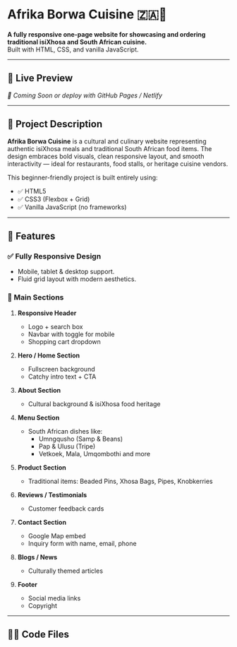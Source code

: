 # Afrika Borwa Cuisine 🇿🇦🍲

**A fully responsive one-page website for showcasing and ordering traditional isiXhosa and South African cuisine.**  
Built with HTML, CSS, and vanilla JavaScript.

---

## 📸 Live Preview

_🎯 Coming Soon or deploy with GitHub Pages / Netlify_

---

## 📌 Project Description

**Afrika Borwa Cuisine** is a cultural and culinary website representing authentic isiXhosa meals and traditional South African food items. The design embraces bold visuals, clean responsive layout, and smooth interactivity — ideal for restaurants, food stalls, or heritage cuisine vendors.

This beginner-friendly project is built entirely using:

- ✅ HTML5
- ✅ CSS3 (Flexbox + Grid)
- ✅ Vanilla JavaScript (no frameworks)

---

## 🎯 Features

### ✅ Fully Responsive Design

- Mobile, tablet & desktop support.
- Fluid grid layout with modern aesthetics.

### 🧩 Main Sections

1. **Responsive Header**

   - Logo + search box
   - Navbar with toggle for mobile
   - Shopping cart dropdown

2. **Hero / Home Section**

   - Fullscreen background
   - Catchy intro text + CTA

3. **About Section**

   - Cultural background & isiXhosa food heritage

4. **Menu Section**

   - South African dishes like:
     - Umngqusho (Samp & Beans)
     - Pap & Ulusu (Tripe)
     - Vetkoek, Mala, Umqombothi and more

5. **Product Section**

   - Traditional items: Beaded Pins, Xhosa Bags, Pipes, Knobkerries

6. **Reviews / Testimonials**

   - Customer feedback cards

7. **Contact Section**

   - Google Map embed
   - Inquiry form with name, email, phone

8. **Blogs / News**

   - Culturally themed articles

9. **Footer**
   - Social media links
   - Copyright

---

## 🧑‍💻 Code Files
